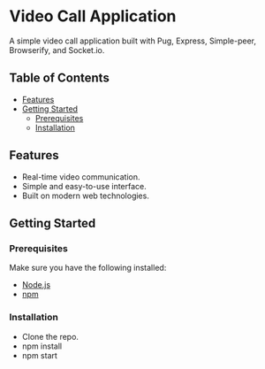 # Video Call Application

A simple video call application built with Pug, Express, Simple-peer, Browserify, and Socket.io.

## Table of Contents

- [Features](#features)
- [Getting Started](#getting-started)
  - [Prerequisites](#prerequisites)
  - [Installation](#installation)

## Features

- Real-time video communication.
- Simple and easy-to-use interface.
- Built on modern web technologies.

## Getting Started

### Prerequisites

Make sure you have the following installed:

- [Node.js](https://nodejs.org/)
- [npm](https://www.npmjs.com/)

### Installation

- Clone the repo.
- npm install
- npm start
